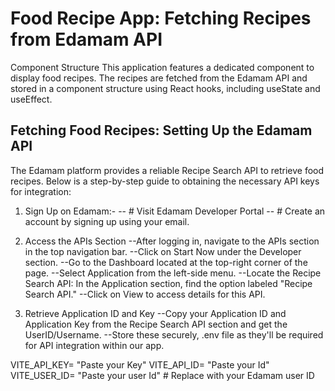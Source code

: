 # Food Recipe App: Fetching Recipes from Edamam API

Component Structure
This application features a dedicated component to display food recipes. The recipes are fetched from the Edamam API and stored in a component structure using React hooks, including useState and useEffect.

## Fetching Food Recipes: Setting Up the Edamam API

The Edamam platform provides a reliable Recipe Search API to retrieve food recipes. Below is a step-by-step guide to obtaining the necessary API keys for integration:

1. Sign Up on Edamam:-
  -- # Visit Edamam Developer Portal
  -- # Create an account by signing up using your email.

2. Access the APIs Section
  --After logging in, navigate to the APIs section in the top navigation bar.
  --Click on Start Now under the Developer section.
  --Go to the Dashboard located at the top-right corner of the page.
  --Select Application from the left-side menu.
  --Locate the Recipe Search API: In the Application section, find the option labeled "Recipe Search API."
  --Click on View to access details for this API.

3. Retrieve Application ID and Key
  --Copy your Application ID and Application Key  from the Recipe Search API section and get the UserID/Username.
  --Store these securely, .env file as they'll be required for API integration within our app.

  VITE_API_KEY= "Paste your Key"
  VITE_API_ID= "Paste your Id"
  VITE_USER_ID= "Paste your user Id"  # Replace with your Edamam user ID

